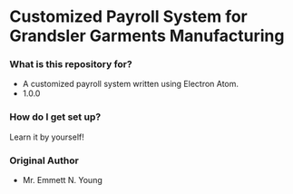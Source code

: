 # Customized Payroll System for Grandsler Garments Manufacturing #

### What is this repository for? ###

* A customized payroll system written using Electron Atom.
* 1.0.0

### How do I get set up? ###

Learn it by yourself!

### Original Author ###

* Mr. Emmett N. Young
